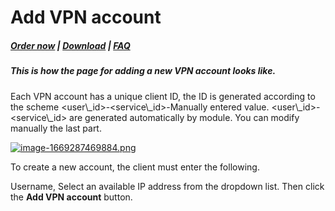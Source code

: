 # Add VPN account

#####  [Order now](https://panel.puqcloud.com/index.php?rp=/store/whmcs-module-wireguard-business-vpn) | [Download](https://download.puqcloud.com/WHMCS/servers/PUQ_WHMCS-WireGuard-Business-VPN/) | [FAQ](https://faq.puqcloud.com/)

##### This is how the page for adding a new VPN account looks like.

<p class="callout info">Each VPN account has a unique client ID, the ID is generated according to the scheme &lt;user\_id&gt;-&lt;service\_id&gt;-Manually entered value. &lt;user\_id&gt;-&lt;service\_id&gt; are generated automatically by module. You can modify manually the last part.</p>

[![image-1669287469884.png](https://doc.puq.info/uploads/images/gallery/2022-11/scaled-1680-/image-1669287469884.png)](https://doc.puq.info/uploads/images/gallery/2022-11/image-1669287469884.png)

To create a new account, the client must enter the following.

Username, Select an available IP address from the dropdown list. Then click the **Add VPN account** button.